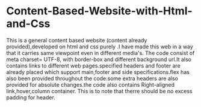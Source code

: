 # Content-Based-Website-with-Html-and-Css
This is a general content based website (content already provided),developed on html and css purely .I have made this web in a way that it carries same viewpoint even in different media's. The code consist of meta charset= UTF-8, with border-box and different background url.It also contains links to different web pages.specified headers and footer are already placed which support main,footer and side specifications.flex has also been provided throughout the code.some extra headers are also provided for absolute changes.the code also contains Right-aligned link,hover,column container. This is to note that therre should be no excess padding for header.

